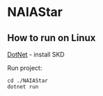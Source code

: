 # NAIAStar
## How to run on Linux
[DotNet](https://dotnet.microsoft.com/download/linux-package-manager/ubuntu16-04/sdk-current) - install SKD

Run project:
```
cd ./NAIAStar
dotnet run
```
